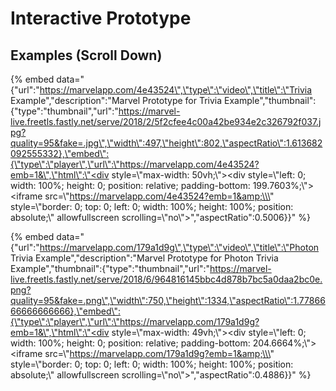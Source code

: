 # Interactive Prototype

## Examples \(Scroll Down\)

{% embed data="{\"url\":\"https://marvelapp.com/4e43524\",\"type\":\"video\",\"title\":\"Trivia Example\",\"description\":\"Marvel Prototype for Trivia Example\",\"thumbnail\":{\"type\":\"thumbnail\",\"url\":\"https://marvel-live.freetls.fastly.net/serve/2018/2/5f2cfee4c00a42be934e2c326792f037.jpg?quality=95&fake=.jpg\",\"width\":497,\"height\":802,\"aspectRatio\":1.613682092555332},\"embed\":{\"type\":\"player\",\"url\":\"https://marvelapp.com/4e43524?emb=1&\",\"html\":\"<div style=\\\"max-width: 50vh;\\\"><div style=\\\"left: 0; width: 100%; height: 0; position: relative; padding-bottom: 199.7603%;\\\"><iframe src=\\\"https://marvelapp.com/4e43524?emb=1&amp;\\\" style=\\\"border: 0; top: 0; left: 0; width: 100%; height: 100%; position: absolute;\\\" allowfullscreen scrolling=\\\"no\\\"></iframe></div></div>\",\"aspectRatio\":0.5006}}" %}



{% embed data="{\"url\":\"https://marvelapp.com/179a1d9g\",\"type\":\"video\",\"title\":\"Photon Trivia Example\",\"description\":\"Marvel Prototype for Photon Trivia Example\",\"thumbnail\":{\"type\":\"thumbnail\",\"url\":\"https://marvel-live.freetls.fastly.net/serve/2018/6/964816145bbc4d878b7bc5a0daa2bc0e.png?quality=95&fake=.png\",\"width\":750,\"height\":1334,\"aspectRatio\":1.7786666666666666},\"embed\":{\"type\":\"player\",\"url\":\"https://marvelapp.com/179a1d9g?emb=1&\",\"html\":\"<div style=\\\"max-width: 49vh;\\\"><div style=\\\"left: 0; width: 100%; height: 0; position: relative; padding-bottom: 204.6664%;\\\"><iframe src=\\\"https://marvelapp.com/179a1d9g?emb=1&amp;\\\" style=\\\"border: 0; top: 0; left: 0; width: 100%; height: 100%; position: absolute;\\\" allowfullscreen scrolling=\\\"no\\\"></iframe></div></div>\",\"aspectRatio\":0.4886}}" %}



